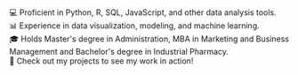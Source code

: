 💻 Proficient in Python, R, SQL, JavaScript, and other data analysis tools. <br>
📊 Experience in data visualization, modeling, and machine learning. <br>
🎓 Holds Master's degree in Administration, MBA in Marketing and Business Management and Bachelor's degree in Industrial Pharmacy. <br>
👀 Check out my projects to see my work in action! <br>

